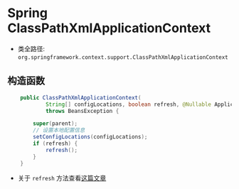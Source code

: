 # Spring ClassPathXmlApplicationContext
- 类全路径: `org.springframework.context.support.ClassPathXmlApplicationContext`


## 构造函数


```java
	public ClassPathXmlApplicationContext(
			String[] configLocations, boolean refresh, @Nullable ApplicationContext parent)
			throws BeansException {

		super(parent);
		// 设置本地配置信息
		setConfigLocations(configLocations);
		if (refresh) {
			refresh();
		}
	}

```


- 关于 `refresh` 方法查看[这篇文章](/doc/book/context/ApplicationContext/Spring-AbstractApplicationContext.md)